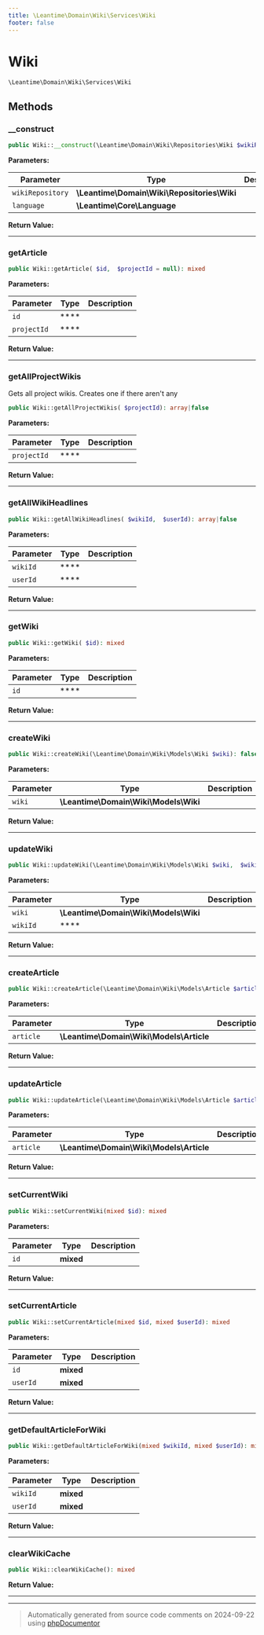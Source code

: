 ```yaml
---
title: \Leantime\Domain\Wiki\Services\Wiki
footer: false
---
```


# Wiki




`\Leantime\Domain\Wiki\Services\Wiki`




## Methods

### __construct



```php
public Wiki::__construct(\Leantime\Domain\Wiki\Repositories\Wiki $wikiRepository, \Leantime\Core\Language $language): mixed
```








**Parameters:**

| Parameter | Type | Description |
|-----------|------|-------------|
| `wikiRepository` | **\Leantime\Domain\Wiki\Repositories\Wiki** |  |
| `language` | **\Leantime\Core\Language** |  |


**Return Value:**





---
### getArticle



```php
public Wiki::getArticle( $id,  $projectId = null): mixed
```








**Parameters:**

| Parameter | Type | Description |
|-----------|------|-------------|
| `id` | **** |  |
| `projectId` | **** |  |


**Return Value:**





---
### getAllProjectWikis

Gets all project wikis. Creates one if there aren't any

```php
public Wiki::getAllProjectWikis( $projectId): array|false
```








**Parameters:**

| Parameter | Type | Description |
|-----------|------|-------------|
| `projectId` | **** |  |


**Return Value:**





---
### getAllWikiHeadlines



```php
public Wiki::getAllWikiHeadlines( $wikiId,  $userId): array|false
```








**Parameters:**

| Parameter | Type | Description |
|-----------|------|-------------|
| `wikiId` | **** |  |
| `userId` | **** |  |


**Return Value:**





---
### getWiki



```php
public Wiki::getWiki( $id): mixed
```








**Parameters:**

| Parameter | Type | Description |
|-----------|------|-------------|
| `id` | **** |  |


**Return Value:**





---
### createWiki



```php
public Wiki::createWiki(\Leantime\Domain\Wiki\Models\Wiki $wiki): false|string
```








**Parameters:**

| Parameter | Type | Description |
|-----------|------|-------------|
| `wiki` | **\Leantime\Domain\Wiki\Models\Wiki** |  |


**Return Value:**





---
### updateWiki



```php
public Wiki::updateWiki(\Leantime\Domain\Wiki\Models\Wiki $wiki,  $wikiId): bool
```








**Parameters:**

| Parameter | Type | Description |
|-----------|------|-------------|
| `wiki` | **\Leantime\Domain\Wiki\Models\Wiki** |  |
| `wikiId` | **** |  |


**Return Value:**





---
### createArticle



```php
public Wiki::createArticle(\Leantime\Domain\Wiki\Models\Article $article): false|string
```








**Parameters:**

| Parameter | Type | Description |
|-----------|------|-------------|
| `article` | **\Leantime\Domain\Wiki\Models\Article** |  |


**Return Value:**





---
### updateArticle



```php
public Wiki::updateArticle(\Leantime\Domain\Wiki\Models\Article $article): bool
```








**Parameters:**

| Parameter | Type | Description |
|-----------|------|-------------|
| `article` | **\Leantime\Domain\Wiki\Models\Article** |  |


**Return Value:**





---
### setCurrentWiki



```php
public Wiki::setCurrentWiki(mixed $id): mixed
```








**Parameters:**

| Parameter | Type | Description |
|-----------|------|-------------|
| `id` | **mixed** |  |


**Return Value:**





---
### setCurrentArticle



```php
public Wiki::setCurrentArticle(mixed $id, mixed $userId): mixed
```








**Parameters:**

| Parameter | Type | Description |
|-----------|------|-------------|
| `id` | **mixed** |  |
| `userId` | **mixed** |  |


**Return Value:**





---
### getDefaultArticleForWiki



```php
public Wiki::getDefaultArticleForWiki(mixed $wikiId, mixed $userId): mixed
```








**Parameters:**

| Parameter | Type | Description |
|-----------|------|-------------|
| `wikiId` | **mixed** |  |
| `userId` | **mixed** |  |


**Return Value:**





---
### clearWikiCache



```php
public Wiki::clearWikiCache(): mixed
```









**Return Value:**





---


---
> Automatically generated from source code comments on 2024-09-22 using [phpDocumentor](http://www.phpdoc.org/)
